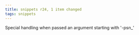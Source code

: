 ```yaml
---
title: snippets r24, 1 item changed
tags: snippets
---
```


Special handling when passed an argument starting with '-psn\_'
